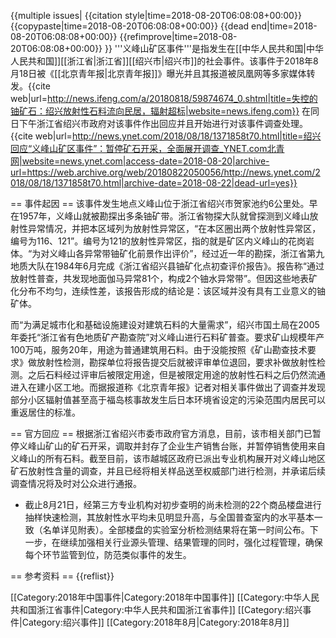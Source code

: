{{multiple issues|
{{citation style|time=2018-08-20T06:08:08+00:00}}
{{copypaste|time=2018-08-20T06:08:08+00:00}}
{{dead end|time=2018-08-20T06:08:08+00:00}}
{{refimprove|time=2018-08-20T06:08:08+00:00}}
}}
'''义峰山矿区事件'''是指发生在[[中华人民共和国|中华人民共和国]][[浙江省|浙江省]][[绍兴市|绍兴市]]的社会事件。该事件于2018年8月18日被《[[北京青年报|北京青年报]]》曝光并且其报道被凤凰网等多家媒体转发。<ref name="ifeng.com">{{cite web|url=http://news.ifeng.com/a/20180818/59874674_0.shtml|title=失控的铀矿石：绍兴放射性石料流向民居，辐射超标|website=news.ifeng.com}}</ref>
在同日下午浙江省绍兴市政府对该事件作出回应并且开始进行对该事件调查处理。<ref name="ynet.com">{{cite web|url=http://news.ynet.com/2018/08/18/1371858t70.html|title=绍兴回应“义峰山矿区事件”：暂停矿石开采，全面展开调查_YNET.com北青网|website=news.ynet.com|access-date=2018-08-20|archive-url=https://web.archive.org/web/20180822050056/http://news.ynet.com/2018/08/18/1371858t70.html|archive-date=2018-08-22|dead-url=yes}}</ref>

== 事件起因 ==
该事件发生地点义峰山位于浙江省绍兴市贺家池约6公里处。早在1957年，义峰山就被勘探出多条铀矿带。浙江省物探大队就曾探测到义峰山放射性异常情况，并把本区域列为放射性异常区，“在本区圈出两个放射性异常区，编号为116、121”。编号为121的放射性异常区，指的就是矿区内义峰山的花岗岩体。“为对义峰山各异常带铀矿化前景作出评价”，经过近一年的勘探，浙江省第九地质大队在1984年6月完成《浙江省绍兴县铀矿化点初查评价报告》。报告称“通过放射性普查，共发现地面伽马异常81个，构成2个铀水异常带”。但因这些地表矿化分布不均匀，连续性差，该报告形成的结论是：该区域并没有具有工业意义的铀矿体。<ref name="ifeng.com"/>

而“为满足城市化和基础设施建设对建筑石料的大量需求”，绍兴市国土局在2005年委托“浙江省有色地质矿产勘查院”对义峰山进行石料矿普查。要求矿山规模年产100万吨，服务20年，用途为普通建筑用石料。由于没能按照《矿山勘查技术要求》做放射性检测，勘探单位将报告提交后就被评审单位退回，要求补做放射性检测。之后石料经过评审后被限定用途，但是被限定用途的放射性石料之后仍然流通进入在建小区工地。而据报道称《北京青年报》记者对相关事件做出了调查并发现部分小区辐射值甚至高于福岛核事故发生后日本环境省设定的污染范围内居民可以重返居住的标准。<ref name="ifeng.com"/>

== 官方回应 ==
根据浙江省绍兴市委市政府官方消息，目前，该市相关部门已暂停义峰山矿山的矿石开采，调取并封存了企业生产销售台账，并暂停销售使用来自义峰山的所有石料。截至目前，该市越城区政府已派出专业机构展开对义峰山地区矿石放射性含量的调查，并且已经将相关样品送至权威部门进行检测，并承诺后续调查情况将及时对公众进行通报。<ref name="ynet.com"/>

* 截止8月21日，经第三方专业机构对初步查明的尚未检测的22个商品楼盘进行抽样快速检测，其放射性水平均未见明显升高，与全国普查室内的水平基本一致（名单详见附表）。全部楼盘的实验室分析检测结果将在第一时间公布。下一步，在继续加强相关行业源头管理、结果管理的同时，强化过程管理，确保每个环节监管到位，防范类似事件的发生。

== 参考资料 ==
{{reflist}}

[[Category:2018年中国事件|Category:2018年中国事件]]
[[Category:中华人民共和国浙江省事件|Category:中华人民共和国浙江省事件]]
[[Category:绍兴事件|Category:绍兴事件]]
[[Category:2018年8月|Category:2018年8月]]